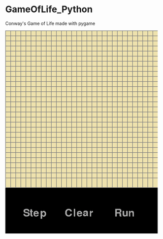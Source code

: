 # GameOfLife_Python
Conway's Game of  Life made with pygame

<img src="https://github.com/EirikKonow/GameOfLife_Python/blob/master/example_gif/example_use.gif" width="480" height="640" />
